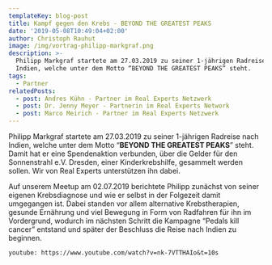 ```yaml
---
templateKey: blog-post
title: Kampf gegen den Krebs - BEYOND THE GREATEST PEAKS
date: '2019-05-08T10:49:04+02:00'
author: Christoph Rauhut
image: /img/vortrag-philipp-markgraf.png
description: >-
  Philipp Markgraf startete am 27.03.2019 zu seiner 1-jährigen Radreise nach
  Indien, welche unter dem Motto “BEYOND THE GREATEST PEAKS” steht. 
tags:
  - Partner
relatedPosts:
  - post: Andres Kühn - Partner im Real Experts Netzwerk
  - post: Dr. Jenny Meyer - Partnerin im Real Experts Network
  - post: Marco Meirich - Partner im Real Experts Netzwerk
---
```

Philipp Markgraf startete am 27.03.2019 zu seiner 1-jährigen Radreise nach Indien, welche unter dem Motto “**BEYOND THE GREATEST PEAKS**” steht. Damit hat er eine Spendenaktion verbunden, über die Gelder für den Sonnenstrahl e.V. Dresden, einer Kinderkrebshilfe, gesammelt werden sollen. Wir von Real Experts unterstützen ihn dabei.

Auf unserem Meetup am 02.07.2019 berichtete Philipp zunächst von seiner eigenen Krebsdiagnose und wie er selbst in der Folgezeit damit umgegangen ist. Dabei standen vor allem alternative Krebstherapien, gesunde Ernährung und viel Bewegung in Form von Radfahren für ihn im Vordergrund, wodurch im nächsten Schritt die Kampagne “Pedals kill cancer” entstand und später der Beschluss die Reise nach Indien zu beginnen.

`youtube: https://www.youtube.com/watch?v=nk-7VTTHAIo&t=10s`
